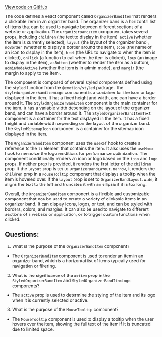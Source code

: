 [View code on GitHub](https://github.com/technologiestiftung/kulturdaten-frontend/blob/master/components/navigation/OrganizerBand/OrganizerBandItem.tsx)

The code defines a React component called `OrganizerBandItem` that renders a clickable item in an organizer band. The organizer band is a horizontal list of items that can be used to navigate between different sections of a website or application. The `OrganizerBandItem` component takes several props, including `children` (the text to display in the item), `active` (whether the item is currently selected), `layout` (the layout of the organizer band), `noBorder` (whether to display a border around the item), `icon` (the name of an icon to display in the item), `href` (the URL to navigate to when the item is clicked), `onClick` (a function to call when the item is clicked), `logo` (an image to display in the item), `asButton` (whether to render the item as a button), `adminModeActive` (whether the item is in admin mode), and `margin` (the margin to apply to the item).

The component is composed of several styled components defined using the `styled` function from the `@emotion/styled` package. The `StyledOrganizerBandItemLogo` component is a container for the icon or logo displayed in the item. It has a fixed height and width, and can have a border around it. The `StyledOrganizerBandItem` component is the main container for the item. It has a variable width depending on the layout of the organizer band, and can have a border around it. The `StyledOrganizerBandItemText` component is a container for the text displayed in the item. It has a fixed height and variable width depending on the layout of the organizer band. The `StyledSitemapIcon` component is a container for the sitemap icon displayed in the item.

The `OrganizerBandItem` component uses the `useRef` hook to create a reference to the `li` element that contains the item. It also uses the `useMemo` hook to memoize the logo renditions for performance optimization. The component conditionally renders an icon or logo based on the `icon` and `logo` props. If neither prop is provided, it renders the first letter of the `children` prop. If the `layout` prop is set to `OrganizerBandLayout.narrow`, it renders the `children` prop in a `MouseTooltip` component that displays a tooltip when the item is hovered over. If the `layout` prop is set to `OrganizerBandLayout.wide`, it aligns the text to the left and truncates it with an ellipsis if it is too long.

Overall, the `OrganizerBandItem` component is a flexible and customizable component that can be used to create a variety of clickable items in an organizer band. It can display icons, logos, or text, and can be styled with borders, colors, and margins. It can also be used to navigate to different sections of a website or application, or to trigger custom functions when clicked.
## Questions: 
 1. What is the purpose of the `OrganizerBandItem` component?
- The `OrganizerBandItem` component is used to render an item in an organizer band, which is a horizontal list of items typically used for navigation or filtering.

2. What is the significance of the `active` prop in the `StyledOrganizerBandItem` and `StyledOrganizerBandItemLogo` components?
- The `active` prop is used to determine the styling of the item and its logo when it is currently selected or active.

3. What is the purpose of the `MouseTooltip` component?
- The `MouseTooltip` component is used to display a tooltip when the user hovers over the item, showing the full text of the item if it is truncated due to limited space.